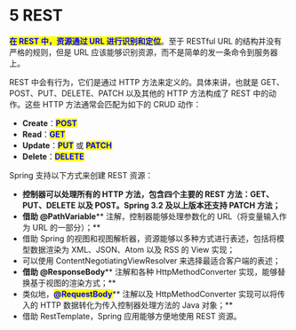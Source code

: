 # 5 REST

<mark style="color:blue;">**在 REST 中，资源通过 URL 进行识别和定位**</mark>。至于 RESTful URL 的结构并没有严格的规则，但是 URL 应该能够识别资源，而不是简单的发一条命令到服务器上。

REST 中会有行为，它们是通过 HTTP 方法来定义的。具体来讲，也就是 GET、POST、PUT、DELETE、PATCH 以及其他的 HTTP 方法构成了 REST 中的动作。这些 HTTP 方法通常会匹配为如下的 CRUD 动作：

* **Create**：<mark style="color:blue;">**POST**</mark>
* **Read**：<mark style="color:blue;">**GET**</mark>
* **Update**：<mark style="color:blue;">**PUT**</mark> 或 <mark style="color:blue;">**PATCH**</mark>
* **Delete**：<mark style="color:blue;">**DELETE**</mark>

Spring 支持以下方式来创建 REST 资源：

* **控制器可以处理所有的 HTTP 方法，包含四个主要的 REST 方法：GET、PUT、DELETE 以及 POST。Spring 3.2 及以上版本还支持 PATCH 方法；**
* **借助 **<mark style="color:blue;">**@PathVariable**</mark>** 注解，控制器能够处理参数化的 URL（将变量输入作为 URL 的一部分）；**
* 借助 Spring 的视图和视图解析器，资源能够以多种方式进行表述，包括将模型数据渲染为 XML、JSON、Atom 以及 RSS 的 View 实现；
* 可以使用 ContentNegotiatingViewResolver 来选择最适合客户端的表述；
* **借助 **<mark style="color:blue;">**@ResponseBody**</mark>** 注解和各种 HttpMethodConverter 实现，能够替换基于视图的渲染方式；**
* 类似地，<mark style="color:blue;">**@RequestBody**</mark>** 注解以及 HttpMethodConverter 实现可以将传入的 HTTP 数据转化为传入控制器处理方法的 Java 对象；**
* 借助 RestTemplate，Spring 应用能够方便地使用 REST 资源。
